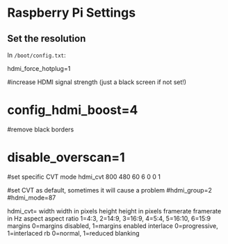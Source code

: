 # Raspberry Pi Settings


## Set the resolution

In `/boot/config.txt`:

hdmi_force_hotplug=1

#increase HDMI signal strength (just a black screen if not set!)
# config_hdmi_boost=4

#remove black borders
# disable_overscan=1

#set specific CVT mode
hdmi_cvt 800 480 60 6 0 0 1

#set CVT as default, sometimes it will cause a problem
#hdmi_group=2
#hdmi_mode=87



hdmi_cvt=<width> <height> <framerate> <aspect> <margins> <interlace> <rb>
width        width in pixels
height       height in pixels
framerate    framerate in Hz
aspect       aspect ratio 1=4:3, 2=14:9, 3=16:9, 4=5:4, 5=16:10, 6=15:9
margins      0=margins disabled, 1=margins enabled
interlace    0=progressive, 1=interlaced
rb           0=normal, 1=reduced blanking
